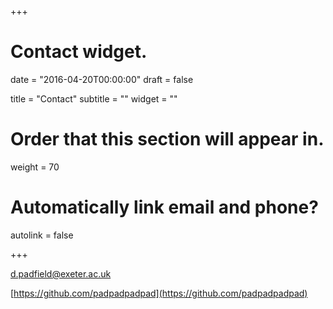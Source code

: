+++
# Contact widget.

date = "2016-04-20T00:00:00"
draft = false

title = "Contact"
subtitle = ""
widget = ""

# Order that this section will appear in.
weight = 70

# Automatically link email and phone?
autolink = false

+++

<i class="fa fa-envelope" aria-hidden="true"></i> [d.padfield@exeter.ac.uk](d.padfield@exeter.ac.uk)

<i class="fa fa-github fa-lg" aria-hidden="true"></i> [https://github.com/padpadpadpad](https://github.com/padpadpadpad)

